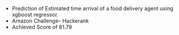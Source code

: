 - Prediction of Estimated time arrival of a food delivery agent using xgboost regressor.
- Amazon Challenge- Hackerank
- Achieved Score of 81.79
